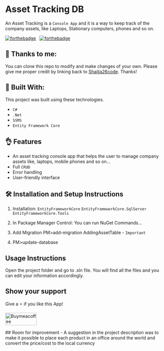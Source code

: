# Asset Tracking DB
An Asset Tracking is a `Console App` and it is a way to keep track of the company assets, like Laptops, Stationary computers, phones and so on.

[![forthebadge](https://forthebadge.com/images/badges/built-with-love.svg)](https://forthebadge.com) &nbsp;
[![forthebadge](https://forthebadge.com/images/badges/made-with-c-sharp.svg)](https://forthebadge.com) &nbsp;

## :love_you_gesture: Thanks to me:
You can clone this repo to modify and make changes of your own. Please give me proper credit by linking back to [Shailja26code](https://github.com/Shailja26code/AssetTrackingDB). Thanks!

## :slightly_smiling_face: Built With: 

This project was built using these technologies.
- `C#`
- `.Net`
- `SSMS`
- `Entity Framework Core`  

## :ok_hand: Features
- An asset tracking console app that helps the user to manage company assets like, laptops, mobile phones and so on...
- Full `CRUD`
- Error handling
- User-friendly interface

## 🛠 Installation and Setup Instructions
1. Installation: `EntityFrameworkCore`
                 `EntityFrameworkCore.SqlServer`
                 `EntityFrameworkCore.Tools`

2. In Package Manager Control: You can run NuGet Commands...
3. Add Migration PM>add-migration AddingAssetTable - `Important`
4. PM>update-database

## Usage Instructions

Open the project folder and go to .sln file.
You will find all the files and you can edit your information accordingly.

## Show your support

Give a ⭐ if you like this App!
<p>
<img alt="Buymeacoffee" src="https://img.shields.io/badge/Buy_Me_A_Coffee-FFDD00?style=for-the-badge&logo=buy-me-a-coffee&logoColor=black" height="40px" width="100px"/>
</p>
## Room for improvement
- A suggestion in the project description was to make it possible to place each product in an office around the world and convert the price/cost to the local currency 
